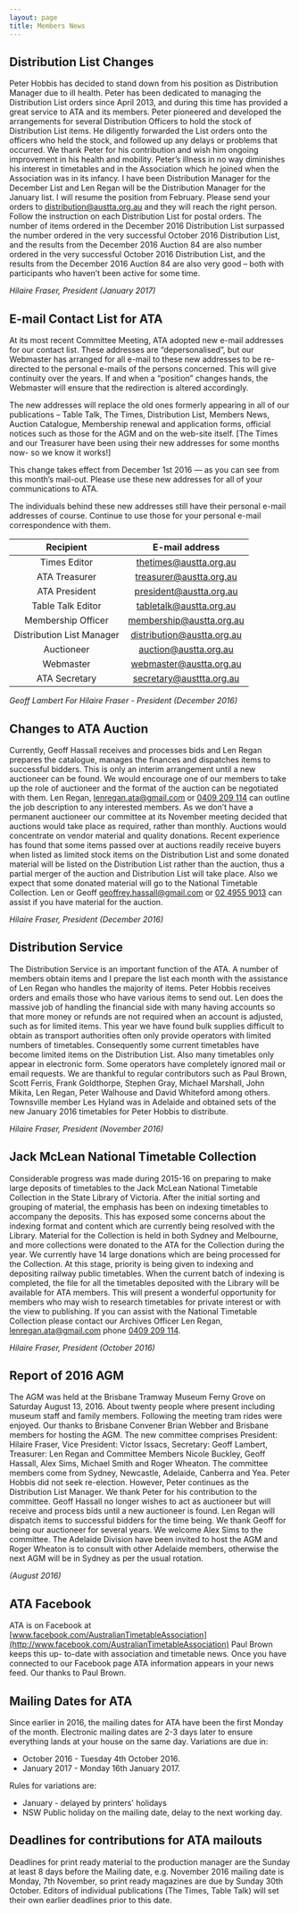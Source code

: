 ```yaml
---
layout: page
title: Members News
---
```


## Distribution List Changes
Peter Hobbis has decided to stand down from his position as Distribution Manager due to ill health. Peter has been dedicated to managing the Distribution List orders since April 2013, and during this time has provided a great service to ATA and its members. Peter pioneered and developed the arrangements for several Distribution Officers to hold the stock of Distribution List items. He diligently forwarded the List orders onto the officers who held the stock, and followed up any delays or problems that occurred. We thank Peter for his contribution and wish him ongoing improvement in his health and mobility. Peter’s illness in no way diminishes his interest in timetables and in the Association which he joined when the Association was in its infancy. I have been Distribution Manager for the December List and Len Regan will be the Distribution Manager for the January list. I will resume the position from February. Please send your orders to <distribution@austta.org.au> and they will reach the right person. Follow the instruction on each Distribution List for postal orders.
The number of items ordered in the December 2016 Distribution List surpassed the
number ordered in the very successful October 2016 Distribution List, and the results from the December
2016 Auction 84 are also
number ordered in the very successful October 2016 Distribution List, and the results from the December
2016 Auction 84 are also very good – both with participants who haven’t been active for some time.

*Hilaire Fraser, President (January 2017)*

## E-mail Contact List for ATA

At its most recent Committee Meeting, ATA adopted new e-mail addresses for our contact list. These addresses are “depersonalised”, but our Webmaster has arranged for all e-mail to these new addresses to be re-directed to the personal e-mails of the persons concerned. This will give continuity over the years. If and when a “position” changes hands, the Webmaster will ensure that the redirection is altered accordingly.

The new addresses will replace the old ones formerly appearing in all of our publications – Table Talk, The Times, Distribution List, Members News, Auction Catalogue, Membership renewal and application forms, official notices such as those for the AGM and on the web-site itself. [The Times and our Treasurer have been using their new addresses for some months now- so we know it works!]

This change takes effect from December 1st 2016 — as you can see from this month’s mail-out. Please use these new addresses for all of your communications to ATA.

The individuals behind these new addresses still have their personal e-mail addresses of course. Continue to use those for your personal e-mail correspondence with them.

| Recipient | E-mail address |
|:-:|:-:|
| Times Editor | <thetimes@austta.org.au>
| ATA Treasurer | <treasurer@austta.org.au>
| ATA President | <president@austta.org.au>
| Table Talk Editor | <tabletalk@austta.org.au>
| Membership Officer | <membership@austta.org.au>
| Distribution List Manager | <distribution@austta.org.au>
| Auctioneer | <auction@austta.org.au>
| Webmaster | <webmaster@austta.org.au>
| ATA Secretary | <secretary@austtta.org.au>

*Geoff Lambert For Hilaire Fraser - President (December 2016)*

## Changes to ATA Auction
Currently, Geoff Hassall receives and processes bids and Len Regan prepares the catalogue, manages the finances and dispatches items to successful bidders. This is only an interim arrangement until a new auctioneer can be found. We would encourage one of our members to take up the role of auctioneer and the format of the auction can be negotiated with them. Len Regan, <lenregan.ata@gmail.com> or [0409 209 114](tel:+61409209114) can outline the job description to any interested members. As we don’t have a permanent auctioneer our committee at its November meeting decided that auctions would take place as required, rather than monthly. Auctions would concentrate on vendor material and quality donations. Recent experience has found that some items passed over at auctions readily receive buyers when listed as limited stock items on the Distribution List and some donated material will be listed on the Distribution List rather than the auction, thus a partial merger of the auction and Distribution List will take place. Also we expect that some donated material will go to the National Timetable Collection. Len or Geoff <geoffrey.hassall@gmail.com> or [02 4955 9013](tel:+61249559013) can assist if you have material for the auction.

*Hilaire Fraser, President (December 2016)*

## Distribution Service
The Distribution Service is an important function of the ATA. A number of members obtain items and I prepare the list each month with the assistance of Len Regan who handles the majority of items. Peter Hobbis receives orders and emails those who have various items to send out. Len does the massive job of handling the financial side with many having accounts so that more money or refunds are not required when an account is adjusted, such as for limited items. This year we have found bulk supplies difficult to obtain as transport authorities often only provide operators with limited numbers of timetables. Consequently some current timetables have become limited items on the Distribution List. Also many timetables only appear in electronic form. Some operators have completely ignored mail or email requests. We are thankful to regular contributors such as Paul Brown, Scott Ferris, Frank Goldthorpe, Stephen Gray, Michael Marshall, John Mikita, Len Regan, Peter Walhouse and David Whiteford among others. Townsville member Les Hyland was in Adelaide and obtained sets of the new January 2016 timetables for Peter Hobbis to distribute.

*Hilaire Fraser, President (November 2016)*

## Jack McLean National Timetable Collection
Considerable progress was made during 2015-16 on preparing to make large deposits of timetables to the Jack McLean National Timetable Collection in the State Library of Victoria. After the initial sorting and grouping of material, the emphasis has been on indexing timetables to accompany the deposits. This has exposed some concerns about the indexing format and content which are currently being resolved with the Library. Material for the Collection is held in both Sydney and Melbourne, and more collections
were donated to the ATA for the Collection during the year. We currently have 14 large donations which are being processed for the Collection. At this stage, priority is being given to indexing and depositing railway public timetables. When the current batch of indexing is completed, the file for all the timetables deposited with the Library will be available for ATA members. This will present a wonderful opportunity for members who may wish to research timetables for private interest or with the view to publishing. If you can assist with the National Timetable Collection please contact our Archives Officer Len Regan, <lenregan.ata@gmail.com> phone [0409&nbsp;209&nbsp;114](tel:+61409209114).

*Hilaire Fraser, President (October 2016)*

## Report of 2016 AGM
The AGM was held at the Brisbane Tramway Museum Ferny Grove on Saturday August 13, 2016. About twenty people where present including museum staff and family members. Following the meeting tram rides were enjoyed. Our thanks to Brisbane Convener Brian Webber and Brisbane members for hosting the AGM. The new committee comprises President: Hilaire Fraser, Vice President: Victor Issacs, Secretary: Geoff Lambert, Treasurer: Len Regan and Committee Members Nicole Buckley, Geoff Hassall, Alex Sims, Michael Smith and Roger Wheaton. The committee members come from Sydney, Newcastle, Adelaide, Canberra and Yea. Peter Hobbis did not seek re-election. However, Peter continues as the Distribution List Manager. We thank Peter for his contribution to the committee. Geoff Hassall no longer wishes to act as auctioneer but will receive and process bids until a new auctioneer is found. Len Regan will dispatch items to successful bidders for the time being. We thank Geoff for being our auctioneer for several years. We welcome Alex Sims to the committee. The Adelaide Division have been invited to host the AGM and Roger Wheaton is to consult with other Adelaide members, otherwise the next AGM will be in Sydney as per the usual rotation.

*(August 2016)*

## ATA Facebook
ATA is on Facebook at [www.facebook.com/AustralianTimetableAssociation](http://www.facebook.com/AustralianTimetableAssociation) Paul Brown keeps this up- to-date with association and timetable news. Once you have connected to our Facebook page ATA information appears in your news feed. Our thanks to Paul Brown.

## Mailing Dates for ATA
Since earlier in 2016, the mailing dates for ATA have been the first Monday of the month. Electronic mailing dates are 2-3 days later to ensure everything lands at your house on the same day. Variations are due in:

* October 2016 - Tuesday 4th October 2016.
* January 2017 - Monday 16th January 2017.

Rules for variations are:

* January - delayed by printers' holidays
* NSW Public holiday on the mailing date, delay to the next working day.

## Deadlines for contributions for ATA mailouts
Deadlines for print ready material to the production manager are the Sunday at least 8 days before the Mailing date, e.g. November 2016 mailing date is Monday, 7th November, so print ready magazines are due by Sunday 30th October. Editors of individual publications (The Times, Table Talk) will set their own earlier deadlines prior to this date.
